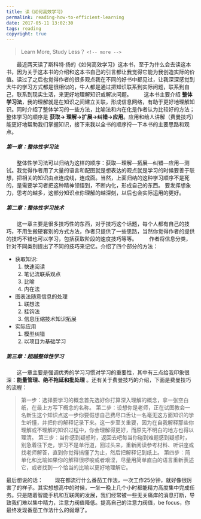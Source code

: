 ```yaml
---
title: 读《如何高效学习》
permalink: reading-how-to-efficient-learning
date: 2017-05-11 13:02:30
tags: reading
copyright: true
---
```


> Learn More, Study Less？
`<!-- more -->`

　　最近两天读了斯科特·扬的《如何高效学习》这本书，至于为什么会去读这本书，因为关于这本书的介绍和这本书自己的引言都让我觉得它能为我创造实际的价值。读过了之后也觉得作者的很多观点我在不同的好书中都见过，让我深深感觉到大牛的学习方式都是很相似的，牛人都是通过把知识联系到实际问题，联系到自己，联系到现实生活，来更好地理解知识或解决问题。
　　这本书主要介绍 **整体学习法**，我的理解就是在知识之间建立关联，形成信息网络，有助于更好地理解知识。同时介绍了整体学习的一些方法，比喻法和内在化是作者认为比较好的方法；整体学习的顺序是 __获取-> 理解->扩展->纠错->应用__。应用和给人讲解（费曼技巧）能更好地帮助我们掌握知识，接下来我以全书的顺序捋一下本书的主要思路和观点。
#####  第一章：整体性学习法 
　　整体性学习法可以归纳为这样的顺序：获取—理解—拓展—纠错—应用—测试。我觉得作者用了大量的语言和配图就是想表达的观点就是学习的时候要善于联想，把相关的知识由点连成线，连成面。当然，上面归纳的这种学习顺序不是死的，是需要学习者把这种精神领悟到，不断内化，形成自己的东西。 要发挥想象力，思考的越多，这部分知识点你理解的越深刻，以后也会实际运用的更好。 
##### 第二章：整体性学习技术 
　　这一章主要是很多技巧性的东西，对于技巧这个话题，每个人都有自己的技巧，不用生搬硬套别的方式方法，作者只提供了一些思路，当然你觉得作者的提供的技巧不错也可以学习，包括获取阶段的速度技巧等等。
　　作者将信息分类，针对不同类别提出了不同的技巧来记忆。介绍了四个部分的方法：
- 获取知识:
     1. 快速阅读
     2. 笔记流联系观点
     3. 比喻
     4. 内在法
- 图表法随意信息的处理
  1. 联想法
  2. 挂钩法
  3. 信息压缩技术知识拓展
- 实际应用
  1. 模型纠错
  2. 以项目为基础学习

##### 第三章：超越整体性学习 
　　这一章主要是强调优秀的学习习惯对学习的重要性，其中有三点给我印象很深：__能量管理、绝不拖延和批处理__ 。还有关于费曼技巧的介绍，下面是费曼技巧的流程：
> 第一步：选择要学习的概念首先选好你打算深入理解的概念，拿一张空白纸，在最上方写下概念的名称。
> 第二步：设想你是老师，正在试图教会一名新生这个知识点这一步你要假想自己费尽口舌让一名毫无这方面知识的学生听懂，并把你的解释记录下来。这一步至关重要，因为在自我解释那些你理解或不理解的知识过程中，你会理解得更好，而原先不明白的地方也得以理清。
> 第三步：当你感到疑惑时，返回去吧每当你碰到难题感到疑惑时，别急着往下走，学习不是单行道，回过头来，重新阅读参考材料、听讲座或找老师解答，直到你觉得搞懂了为止，然后把解释记到纸上。
> 第四步：简单化和比喻如果你的解释很啰唆或者艰涩，尽量用简单直白的语言重新表述它，或者找到一个恰当的比喻以更好地理解它。

最后想说的话：
　　现在都流行什么番茄工作法，一次工作25分钟，就好像很厉害了的样子。其实想想高中的时候，一坐一晚上几个小时都能精力高度集中完成任务。只是随着智能手机和互联网的发展，我们经常被一些无关痛痒的消息打断，导致我们难以集中精力，注意力阀值降低。提高自己的注意力阀值，be focus，你最终发现番茄工作法什么的弱爆了。
